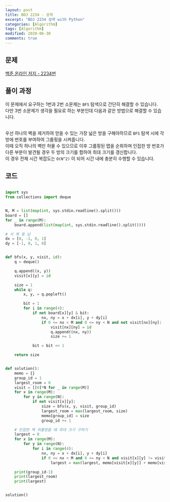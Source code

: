```yaml
---
layout: post
title: BOJ 2234 - 성곽
excerpt: "BOJ 2234 성곽 with Python"
categories: [Algorithm]
tags: [Algorithm]
modified: 2020-06-30
comments: true
---
```


## 문제
[백준 온라인 저지 - 2234번](https://www.acmicpc.net/problem/2234)

## 풀이 과정
이 문제에서 요구하는 1번과 2번 소문제는 `BFS` 탐색으로 간단히 해결할 수 있습니다. <br>
다만 3번 소문제가 생각을 필요로 하는 부분인데 다음과 같은 방법으로 해결할 수 있습니다. <br><br>

우선 하나의 벽을 제거하여 얻을 수 있는 가장 넓은 방을 구해야하므로 `BFS` 탐색 시에 각 방에 번호를 부여하여 그룹핑을 시켜줍니다. <br>
이때 오직 하나의 벽만 허물 수 있으므로 이후 그룹핑된 맵을 순회하며 인접한 방 번호가 다른 부분이 발견될 경우 두 방의 크기를 합하여 최대 크기를 갱신합니다. <br>
이 경우 전체 시간 복잡도는 `O(N^2)` 이 되어 시간 내에 충분히 수행할 수 있습니다. <br>


## 코드

~~~ python

import sys
from collections import deque


N, M = list(map(int, sys.stdin.readline().split()))
board = []
for _ in range(M):
    board.append(list(map(int, sys.stdin.readline().split())))

# 서 북 동 남
dx = [0, -1, 0, 1]
dy = [-1, 0, 1, 0]


def bfs(x, y, visit, id):
    q = deque()

    q.append((x, y))
    visit[x][y] = id

    size = 1
    while q:
        x, y, = q.popleft()

        bit = 1
        for i in range(4):
            if not board[x][y] & bit:
                nx, ny = x + dx[i], y + dy[i]
                if 0 <= nx < M and 0 <= ny < N and not visit[nx][ny]:
                    visit[nx][ny] = id
                    q.append((nx, ny))
                    size += 1

            bit = bit << 1

    return size


def solution():
    memo = {}
    group_id = 1
    largest_room = 0
    visit = [[0]*N for _ in range(M)]
    for x in range(M):
        for y in range(N):
            if not visit[x][y]:
                size = bfs(x, y, visit, group_id)
                largest_room = max(largest_room, size)
                memo[group_id] = size
                group_id += 1

    # 인접한 벽 허물었을 때 최대 크기 구하기
    largest = 0
    for x in range(M):
        for y in range(N):
            for i in range(4):
                nx, ny = x + dx[i], y + dy[i]
                if 0 <= nx < M and 0 <= ny < N and visit[x][y] != visit[nx][ny]:
                    largest = max(largest, memo[visit[x][y]] + memo[visit[nx][ny]])

    print(group_id-1)
    print(largest_room)
    print(largest)


solution()

~~~